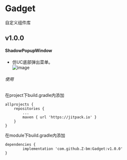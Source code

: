 # Gadget
自定义组件库

## v1.0.0
#### ShadowPopupWindow

- 仿UC底部弹出菜单。<br>
![image](https://github.com/Z-bm/Gadget/blob/master/img/shadow.gif)

###### 使用
在project下build.gradle内添加

	allprojects {
		repositories {
			...
			maven { url 'https://jitpack.io' }
		}
	}

在module下build.gradle内添加

	dependencies {
	        implementation 'com.github.Z-bm:Gadget:v1.0.0'
	}
  
